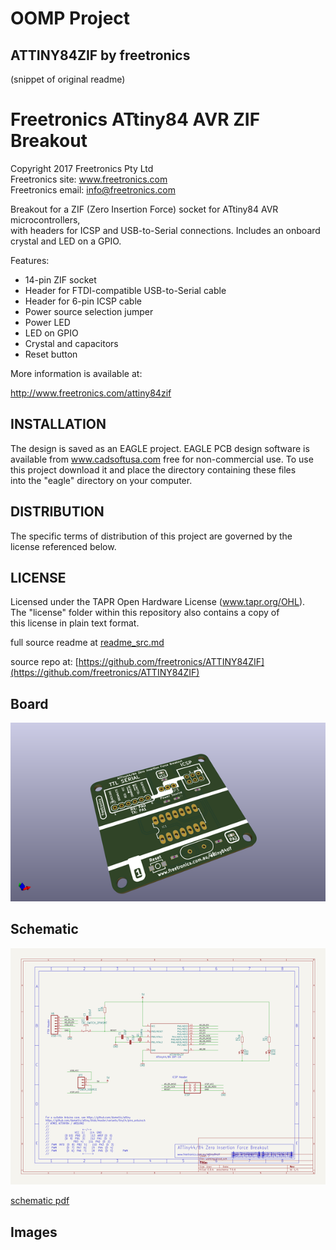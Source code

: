 # OOMP Project  
## ATTINY84ZIF  by freetronics  
  
(snippet of original readme)  
  
Freetronics ATtiny84 AVR ZIF Breakout  
===================================  
Copyright 2017 Freetronics Pty Ltd    
Freetronics site:  www.freetronics.com    
Freetronics email: info@freetronics.com    
  
Breakout for a ZIF (Zero Insertion Force) socket for ATtiny84 AVR microcontrollers,  
with headers for ICSP and USB-to-Serial connections. Includes an onboard  
crystal and LED on a GPIO.  
  
Features:  
  
 * 14-pin ZIF socket  
 * Header for FTDI-compatible USB-to-Serial cable  
 * Header for 6-pin ICSP cable  
 * Power source selection jumper  
 * Power LED  
 * LED on GPIO  
 * Crystal and capacitors  
 * Reset button  
  
More information is available at:  
  
  http://www.freetronics.com/attiny84zif  
  
  
INSTALLATION  
------------  
The design is saved as an EAGLE project. EAGLE PCB design software is  
available from www.cadsoftusa.com free for non-commercial use. To use  
this project download it and place the directory containing these files  
into the "eagle" directory on your computer.  
  
  
DISTRIBUTION  
------------  
The specific terms of distribution of this project are governed by the  
license referenced below.  
  
  
LICENSE  
-------  
Licensed under the TAPR Open Hardware License (www.tapr.org/OHL).  
The "license" folder within this repository also contains a copy of  
this license in plain text format.  
  
  full source readme at [readme_src.md](readme_src.md)  
  
source repo at: [https://github.com/freetronics/ATTINY84ZIF](https://github.com/freetronics/ATTINY84ZIF)  
## Board  
  
[![working_3d.png](working_3d_600.png)](working_3d.png)  
## Schematic  
  
[![working_schematic.png](working_schematic_600.png)](working_schematic.png)  
  
[schematic pdf](working_schematic.pdf)  
## Images  
